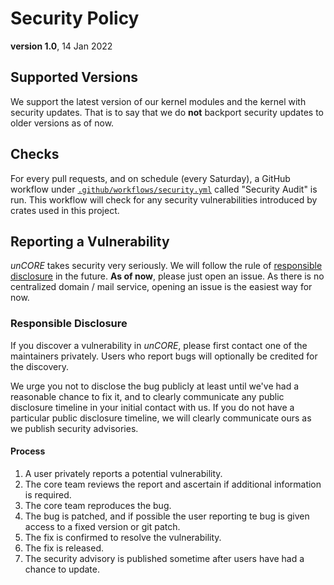 # Security Policy

**version 1.0**, 14 Jan 2022

## Supported Versions

We support the latest version of our kernel modules and the kernel with security updates. That is to say that we do **not** backport security updates to older versions as of now.

## Checks

For every pull requests, and on schedule (every Saturday), a GitHub workflow under [`.github/workflows/security.yml`](.github/workflows/security.yml) called "Security Audit" is run. This workflow will check for any security vulnerabilities introduced by crates used in this project.

## Reporting a Vulnerability

_unCORE_ takes security very seriously. We will follow the rule of [responsible disclosure] in the future. **As of now**, please just open an issue. As there is no centralized domain / mail service, opening an issue is the easiest way for now.

### Responsible Disclosure

If you discover a vulnerability in _unCORE_, please first contact one of the maintainers privately. Users who report bugs will optionally be credited for the discovery.

We urge you not to disclose the bug publicly at least until we've had a reasonable chance to fix it, and to clearly communicate any public disclosure timeline in your initial contact with us. If you do not have a particular public disclosure timeline, we will clearly communicate ours as we publish security advisories.

#### Process

1. A user privately reports a potential vulnerability.
2. The core team reviews the report and ascertain if additional information is required.
3. The core team reproduces the bug.
4. The bug is patched, and if possible the user reporting te bug is given access to a fixed version or git patch.
5. The fix is confirmed to resolve the vulnerability.
6. The fix is released.
7. The security advisory is published sometime after users have had a chance to update.

[//]: # (Links)

[responsible disclosure]: https://en.wikipedia.org/wiki/Responsible_disclosure
